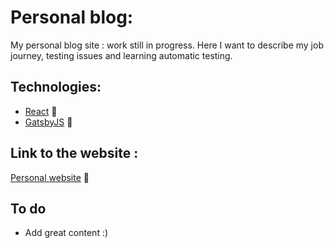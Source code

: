 # Personal blog:

My personal blog site : work still in progress. Here I want to describe my job journey, testing issues and learning automatic testing.

## Technologies:

* [React](https://reactjs.org/) :speedboat:
* [GatsbyJS](https://www.gatsbyjs.org/blog) :helicopter:

## Link to the website : 

[Personal website](https://testujezpasja.pl) :rocket:

## To do

* Add great content :)